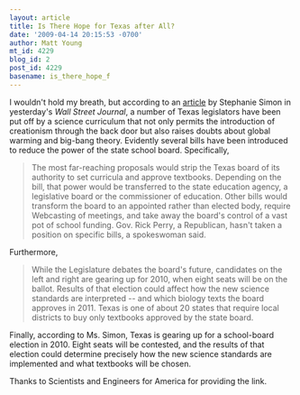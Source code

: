 ```yaml
---
layout: article
title: Is There Hope for Texas after All?
date: '2009-04-14 20:15:53 -0700'
author: Matt Young
mt_id: 4229
blog_id: 2
post_id: 4229
basename: is_there_hope_f
---
```

I wouldn't hold my breath, but according to an [article](http://online.wsj.com/article/SB123958070369412153.html#articleTabs%3Darticle) by Stephanie Simon in yesterday's _Wall Street Journal_, a number of Texas legislators have been put off by a science curriculum that not only permits the introduction of creationism through the back door but also raises doubts about global warming and big-bang theory. Evidently several bills have been introduced to reduce the power of the state school board. Specifically,

> The most far-reaching proposals would strip the Texas board of its authority to set curricula and approve textbooks. Depending on the bill, that power would be transferred to the state education agency, a legislative board or the commissioner of education. Other bills would transform the board to an appointed rather than elected body, require Webcasting of meetings, and take away the board's control of a vast pot of school funding. Gov. Rick Perry, a Republican, hasn't taken a position on specific bills, a spokeswoman said.

Furthermore,

> While the Legislature debates the board's future, candidates on the left and right are gearing up for 2010, when eight seats will be on the ballot. Results of that election could affect how the new science standards are interpreted -- and which biology texts the board approves in 2011. Texas is one of about 20 states that require local districts to buy only textbooks approved by the state board.

Finally, according to Ms. Simon, Texas is gearing up for a school-board election in 2010. Eight seats will be contested, and the results of that election could determine precisely how the new science standards are implemented and what textbooks will be chosen.

Thanks to Scientists and Engineers for America for providing the link.
